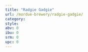 ```yaml
---
title: "Radgie Gadgie"
url: /mordue-brewery/radgie-gadgie/
category: 
style: 
abv: 0
ibu: 0
srm: 0
upc: 0
---
```


